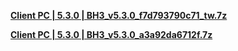 **[Client PC | 5.3.0 | BH3_v5.3.0_f7d793790c71_tw.7z ](https://download-sea.mihoyo.com/download/os/BH3_v5.3.0_f7d793790c71_tw.7z)**

**[Client PC | 5.3.0 | BH3_v5.3.0_a3a92da6712f.7z ](https://bundle.bh3.com/ptpublic/rel/20211103104259_693ct8KNQRPrRgww/PC/BH3_v5.3.0_a3a92da6712f.7z)**